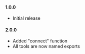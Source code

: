 #### 1.0.0
- Initial release

#### 2.0.0
- Added "connect" function
- All tools are now named exports
